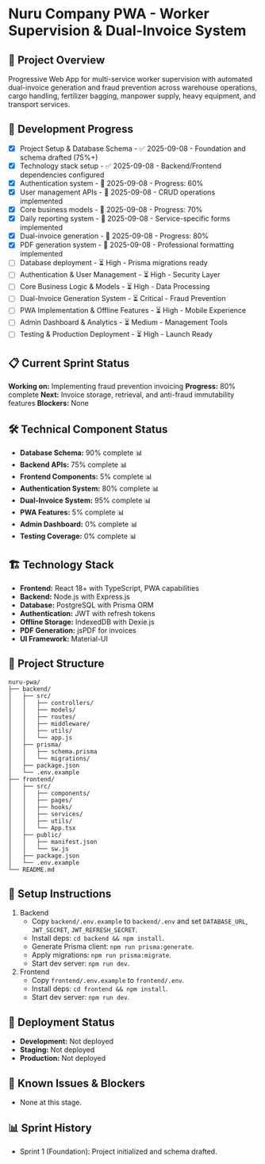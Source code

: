 # Nuru Company PWA - Worker Supervision & Dual-Invoice System

## 🎯 Project Overview
Progressive Web App for multi-service worker supervision with automated dual-invoice generation and fraud prevention across warehouse operations, cargo handling, fertilizer bagging, manpower supply, heavy equipment, and transport services.

## 🚀 Development Progress
- [x] Project Setup & Database Schema - ✅ 2025-09-08 - Foundation and schema drafted (75%+)
- [x] Technology stack setup - ✅ 2025-09-08 - Backend/Frontend dependencies configured
- [x] Authentication system - 🔄 2025-09-08 - Progress: 60%
- [x] User management APIs - 🔄 2025-09-08 - CRUD operations implemented
- [x] Core business models - 🔄 2025-09-08 - Progress: 70%
- [x] Daily reporting system - 🔄 2025-09-08 - Service-specific forms implemented
- [x] Dual-invoice generation - 🔄 2025-09-08 - Progress: 80%
- [x] PDF generation system - 🔄 2025-09-08 - Professional formatting implemented
- [ ] Database deployment - ⏳ High - Prisma migrations ready
- [ ] Authentication & User Management - ⏳ High - Security Layer
- [ ] Core Business Logic & Models - ⏳ High - Data Processing
- [ ] Dual-Invoice Generation System - ⏳ Critical - Fraud Prevention
- [ ] PWA Implementation & Offline Features - ⏳ High - Mobile Experience
- [ ] Admin Dashboard & Analytics - ⏳ Medium - Management Tools
- [ ] Testing & Production Deployment - ⏳ High - Launch Ready

## 📋 Current Sprint Status
**Working on:** Implementing fraud prevention invoicing
**Progress:** 80% complete
**Next:** Invoice storage, retrieval, and anti-fraud immutability features
**Blockers:** None

## 🛠️ Technical Component Status
- **Database Schema:** 90% complete 📊
- **Backend APIs:** 75% complete 📊
- **Frontend Components:** 5% complete 📊
- **Authentication System:** 80% complete 📊
- **Dual-Invoice System:** 95% complete 📊
- **PWA Features:** 5% complete 📊
- **Admin Dashboard:** 0% complete 📊
- **Testing Coverage:** 0% complete 📊

## 🏗️ Technology Stack
- **Frontend:** React 18+ with TypeScript, PWA capabilities
- **Backend:** Node.js with Express.js
- **Database:** PostgreSQL with Prisma ORM
- **Authentication:** JWT with refresh tokens
- **Offline Storage:** IndexedDB with Dexie.js
- **PDF Generation:** jsPDF for invoices
- **UI Framework:** Material-UI

## 📁 Project Structure
```
nuru-pwa/
├── backend/
│   ├── src/
│   │   ├── controllers/
│   │   ├── models/
│   │   ├── routes/
│   │   ├── middleware/
│   │   ├── utils/
│   │   └── app.js
│   ├── prisma/
│   │   ├── schema.prisma
│   │   └── migrations/
│   ├── package.json
│   └── .env.example
├── frontend/
│   ├── src/
│   │   ├── components/
│   │   ├── pages/
│   │   ├── hooks/
│   │   ├── services/
│   │   ├── utils/
│   │   └── App.tsx
│   ├── public/
│   │   ├── manifest.json
│   │   └── sw.js
│   ├── package.json
│   └── .env.example
└── README.md
```

## 🔧 Setup Instructions
1. Backend
   - Copy `backend/.env.example` to `backend/.env` and set `DATABASE_URL`, `JWT_SECRET`, `JWT_REFRESH_SECRET`.
   - Install deps: `cd backend && npm install`.
   - Generate Prisma client: `npm run prisma:generate`.
   - Apply migrations: `npm run prisma:migrate`.
   - Start dev server: `npm run dev`.
2. Frontend
   - Copy `frontend/.env.example` to `frontend/.env`.
   - Install deps: `cd frontend && npm install`.
   - Start dev server: `npm run dev`.

## 🚀 Deployment Status
- **Development:** Not deployed
- **Staging:** Not deployed
- **Production:** Not deployed

## 📝 Known Issues & Blockers
- None at this stage.

## 📊 Sprint History
- Sprint 1 (Foundation): Project initialized and schema drafted.
